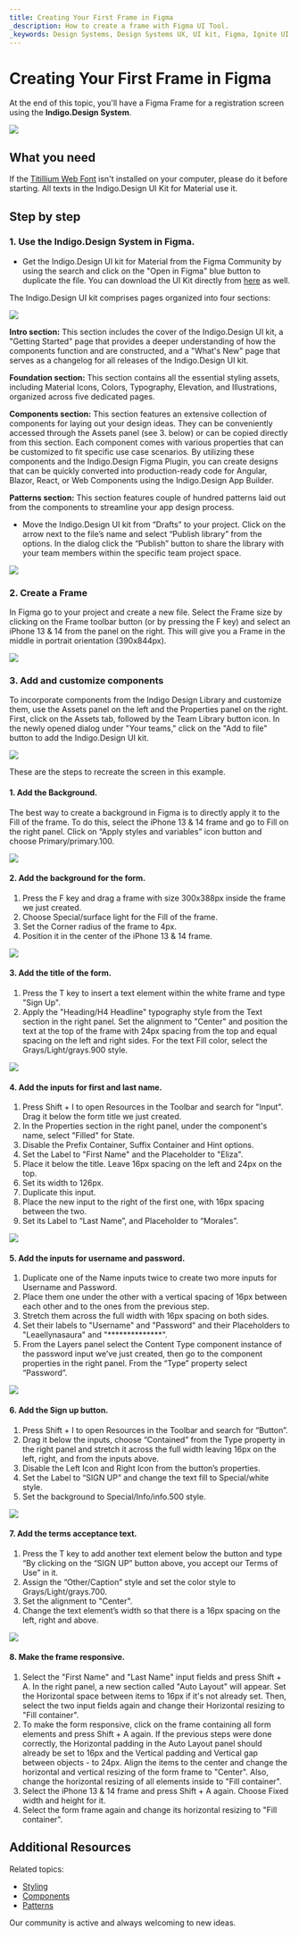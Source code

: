 ```yaml
---
title: Creating Your First Frame in Figma
_description: How to create a frame with Figma UI Tool.
_keywords: Design Systems, Design Systems UX, UI kit, Figma, Ignite UI for Angular, Figma to Angular, Angular, Angular Design System, Export code from Figma, Design Kits for Angular, Figma HTML, Figma to HTML, Figma UI kits
---
```


# Creating Your First Frame in Figma

At the end of this topic, you'll have a Figma Frame for a registration screen using the **Indigo.Design System**.

<img class="responsive-img" src="images/figma-frame/getting-started-figma1.png" srcset="images/figma-frame/getting-started-figma1@2x.png 2x" />

## What you need
If the [Titillium Web Font](https://fonts.google.com/specimen/Titillium+Web) isn't installed on your computer, please do it before starting. All texts in the Indigo.Design UI Kit for Material use it.

## Step by step

### 1. Use the Indigo.Design System in Figma.

- Get the Indigo.Design UI kit for Material from the Figma Community by using the search and click on the "Open in Figma" blue button to duplicate the file. You can download the UI Kit directly from [here](https://www.figma.com/community/file/1185626590778033159/indigo-design-ui-kit-for-material-1-5) as well.

The Indigo.Design UI kit comprises pages organized into four sections:

<img class="responsive-img" src="images/figma-frame/getting-started-figma2.png" srcset="images/figma-frame/getting-started-figma2@2x.png 2x" />

**Intro section:** This section includes the cover of the Indigo.Design UI kit, a "Getting Started" page that provides a deeper understanding of how the components function and are constructed, and a "What's New" page that serves as a changelog for all releases of the Indigo.Design UI kit.

**Foundation section:** This section contains all the essential styling assets, including Material Icons, Colors, Typography, Elevation, and Illustrations, organized across five dedicated pages.

**Components section:** This section features an extensive collection of components for laying out your design ideas. They can be conveniently accessed through the Assets panel (see 3. below) or can be copied directly from this section. Each component comes with various properties that can be customized to fit specific use case scenarios. By utilizing these components and the Indigo.Design Figma Plugin, you can create designs that can be quickly converted into production-ready code for Angular, Blazor, React, or Web Components using the Indigo.Design App Builder.

**Patterns section:** This section features couple of hundred patterns laid out from the components to streamline your app design process.

- Move the Indigo.Design UI kit from “Drafts” to your project. Click on the arrow next to the file’s name and select “Publish library” from the options. In the dialog click the “Publish” button to share the library with your team members within the specific team project space.

<img class="responsive-img" src="images/figma-frame/getting-started-figma4.png" srcset="images/figma-frame/getting-started-figma4@2x.png 2x" />

### 2. Create a Frame
In Figma go to your project and create a new file. Select the Frame size by clicking on the Frame toolbar button (or by pressing the F key) and select an iPhone 13 & 14 from the panel on the right. This will give you a Frame in the middle in portrait orientation (390x844px).

<img class="responsive-img" src="images/figma-frame/getting-started-figma5.png" srcset="images/figma-frame/getting-started-figma5@2x.png 2x" />

### 3. Add and customize components 
To incorporate components from the Indigo Design Library and customize them, use the Assets panel on the left and the Properties panel on the right. First, click on the Assets tab, followed by the Team Library button icon. In the newly opened dialog under "Your teams," click on the "Add to file" button to add the Indigo.Design UI kit.

<img class="responsive-img" src="images/figma-frame/getting-started-figma6.png" srcset="images/figma-frame/getting-started-figma6@2x.png 2x" />

These are the steps to recreate the screen in this example.

#### 1. Add the Background.
The best way to create a background in Figma is to directly apply it to the Fill of the frame. To do this, select the iPhone 13 & 14 frame and go to Fill on the right panel. Click on “Apply styles and variables” icon button and choose Primary/primary.100.

<img class="responsive-img" src="images/figma-frame/getting-started-figma8.png" srcset="images/figma-frame/getting-started-figma8@2x.png 2x" />

#### 2. Add the background for the form.
1. Press the F key and drag a frame with size 300x388px inside the frame we just created.
2. Choose Special/surface light for the Fill of the frame.
3. Set the Corner radius of the frame to 4px.
4. Position it in the center of the iPhone 13 & 14 frame.

<img class="responsive-img" src="images/figma-frame/getting-started-figma9.png" srcset="images/figma-frame/getting-started-figma9@2x.png 2x" />

#### 3. Add the title of the form.
1. Press the T key to insert a text element within the white frame and type "Sign Up".
2. Apply the "Heading/H4 Headline" typography style from the Text section in the right panel. Set the alignment to "Center" and position the text at the top of the frame with 24px spacing from the top and equal spacing on the left and right sides. For the text Fill color, select the Grays/Light/grays.900 style.

<img class="responsive-img" src="images/figma-frame/getting-started-figma10.png" srcset="images/figma-frame/getting-started-figma10@2x.png 2x" />

#### 4. Add the inputs for first and last name.
1. Press Shift + I to open Resources in the Toolbar and search for "Input". Drag it below the form title we just created.
2. In the Properties section in the right panel, under the component's name, select "Filled" for State.
3. Disable the Prefix Container, Suffix Container and Hint options.
4. Set the Label to "First Name" and the Placeholder to "Eliza".
5. Place it below the title. Leave 16px spacing on the left and 24px on the top. 
6. Set its width to 126px.
7. Duplicate this input.
8. Place the new input to the right of the first one, with 16px spacing between the two.
9. Set its Label to “Last Name”, and Placeholder to “Morales”.

<img class="responsive-img" src="images/figma-frame/getting-started-figma11.png" srcset="images/figma-frame/getting-started-figma11@2x.png 2x" />

#### 5. Add the inputs for username and password.
1. Duplicate one of the Name inputs twice to create two more inputs for Username and Password.
2. Place them one under the other with a vertical spacing of 16px between each other and to the ones from the previous step.
3. Stretch them across the full width with 16px spacing on both sides.
4. Set their labels to "Username" and "Password" and their Placeholders to "Leaellynasaura" and "**************".
5. From the Layers panel select the Content Type component instance of the password input we’ve just created, then go to the component properties in the right panel. From the “Type” property select “Password”.


<img class="responsive-img" src="images/figma-frame/getting-started-figma12.png" srcset="images/figma-frame/getting-started-figma12@2x.png 2x" />

#### 6. Add the Sign up button.
1. Press Shift + I to open Resources in the Toolbar and search for “Button”.
2. Drag it below the inputs, choose “Contained” from the Type property in the right panel and stretch it across the full width leaving 16px on the left, right, and from the inputs above.
3. Disable the Left Icon and Right Icon from the button’s properties.
4. Set the Label to “SIGN UP” and change the text fill to Special/white style.
5. Set the background to Special/Info/info.500 style.

<img class="responsive-img" src="images/figma-frame/getting-started-figma13.png" srcset="images/figma-frame/getting-started-figma13@2x.png 2x" />

#### 7. Add the terms acceptance text. 
1. Press the T key to add another text element below the button and type “By clicking on the “SIGN UP” button above, you accept our Terms of Use” in it.
2. Assign the “Other/Caption” style and set the color style to Grays/Light/grays.700.
3. Set the alignment to "Center".
4. Change the text element’s width so that there is a 16px spacing on the left, right and above.

<img class="responsive-img" src="images/figma-frame/getting-started-figma1.png" srcset="images/figma-frame/getting-started-figma1@2x.png 2x" />

#### 8. Make the frame responsive.
1. Select the "First Name" and "Last Name" input fields and press Shift + A. In the right panel, a new section called "Auto Layout" will appear. Set the Horizontal space between items to 16px if it's not already set. Then, select the two input fields again and change their Horizontal resizing to "Fill container".
2. To make the form responsive, click on the frame containing all form elements and press Shift + A again. If the previous steps were done correctly, the Horizontal padding in the Auto Layout panel should already be set to 16px and the Vertical padding and Vertical gap between objects - to 24px. Align the items to the center and change the horizontal and vertical resizing of the form frame to "Center". Also, change the horizontal resizing of all elements inside to "Fill container".
3. Select the iPhone 13 & 14 frame and press Shift + A again. Choose Fixed width and height for it.
4. Select the form frame again and change its horizontal resizing to "Fill container".


## Additional Resources

Related topics:

- [Styling](style/styling-overview.md)
- [Components](components/components-overview.md)
- [Patterns](patterns/patterns-overview.md)
  <div class="divider--half"></div>

Our community is active and always welcoming to new ideas.